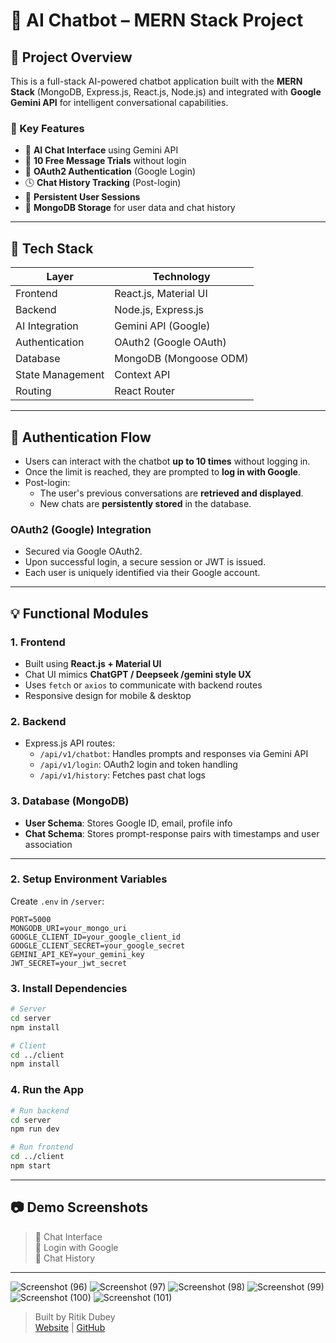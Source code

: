 # 🧠 AI Chatbot – MERN Stack Project

## 📌 Project Overview

This is a full-stack AI-powered chatbot application built with the **MERN Stack** (MongoDB, Express.js, React.js, Node.js) and integrated with **Google Gemini API** for intelligent conversational capabilities.

### 🌟 Key Features

- 💬 **AI Chat Interface** using Gemini API  
- 🧪 **10 Free Message Trials** without login  
- 🔐 **OAuth2 Authentication** (Google Login)  
- 🕓 **Chat History Tracking** (Post-login)  
- 📜 **Persistent User Sessions**  
- 💾 **MongoDB Storage** for user data and chat history  

---

## 🧱 Tech Stack

| Layer         | Technology                |
|---------------|---------------------------|
| Frontend      | React.js, Material UI     |
| Backend       | Node.js, Express.js       |
| AI Integration| Gemini API (Google)       |
| Authentication| OAuth2 (Google OAuth)     |
| Database      | MongoDB (Mongoose ODM)    |
| State Management | Context API            |
| Routing       | React Router              |

---

## 🔐 Authentication Flow

- Users can interact with the chatbot **up to 10 times** without logging in.
- Once the limit is reached, they are prompted to **log in with Google**.
- Post-login:
  - The user's previous conversations are **retrieved and displayed**.
  - New chats are **persistently stored** in the database.

### OAuth2 (Google) Integration
- Secured via Google OAuth2.
- Upon successful login, a secure session or JWT is issued.
- Each user is uniquely identified via their Google account.

---

## 💡 Functional Modules

### 1. **Frontend**
- Built using **React.js + Material UI**
- Chat UI mimics **ChatGPT / Deepseek /gemini style UX**
- Uses `fetch` or `axios` to communicate with backend routes
- Responsive design for mobile & desktop 

### 2. **Backend**
- Express.js API routes:
  - `/api/v1/chatbot`: Handles prompts and responses via Gemini API
  - `/api/v1/login`: OAuth2 login and token handling
  - `/api/v1/history`: Fetches past chat logs

### 3. **Database (MongoDB)**
- **User Schema**: Stores Google ID, email, profile info  
- **Chat Schema**: Stores prompt-response pairs with timestamps and user association  

---




### 2. Setup Environment Variables

Create `.env` in `/server`:
```
PORT=5000
MONGODB_URI=your_mongo_uri
GOOGLE_CLIENT_ID=your_google_client_id
GOOGLE_CLIENT_SECRET=your_google_secret
GEMINI_API_KEY=your_gemini_key
JWT_SECRET=your_jwt_secret
```

### 3. Install Dependencies

```bash
# Server
cd server
npm install

# Client
cd ../client
npm install
```

### 4. Run the App

```bash
# Run backend
cd server
npm run dev

# Run frontend
cd ../client
npm start
```

---

## 📷 Demo Screenshots

> 💬 Chat Interface  
> 🔐 Login with Google  
> 📜 Chat History

---
![Screenshot (96)](https://github.com/user-attachments/assets/af173473-d764-48b4-90cc-e80d90a60aac)
![Screenshot (97)](https://github.com/user-attachments/assets/279475ab-e177-4b60-932e-d62cb63a7fbe)
![Screenshot (98)](https://github.com/user-attachments/assets/7bd30da9-e759-4fd8-a501-f1addb36a675)
![Screenshot (99)](https://github.com/user-attachments/assets/5d9d6838-942c-4bfa-a3e2-4ee7fbbccafc)
![Screenshot (100)](https://github.com/user-attachments/assets/e31e3bce-a1a8-4a89-8969-0a07fd4a364b)
![Screenshot (101)](https://github.com/user-attachments/assets/c3477e01-54f0-4ed0-8019-d3381742f226)



> Built by Ritik Dubey  
>  [Website](https:www.ritik.top) | [GitHub](https://github.com/Hritik-22)
